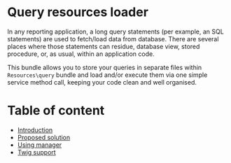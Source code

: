 Query resources loader
======================

In any reporting application, a long query statements (per example, an
SQL statements) are used to fetch/load data from database. There
are several places where those statements can residue, database view, 
stored procedure, or, as usual, within an application code.

This bundle allows you to store your queries in separate files within
`Resources\query` bundle and load and/or execute them via one simple 
service method call, keeping your code clean and well organised.  

# Table of content

- [Introduction](introduction.md)
- [Proposed solution](proposed-solution.md)
- [Using manager](using-manager.md)
- [Twig support](twig-support.md)

 







